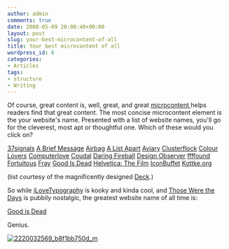 ```yaml
---
author: admin
comments: true
date: 2008-05-09 20:08:40+00:00
layout: post
slug: your-best-microcontent-of-all
title: Your best microcontent of all
wordpress_id: 6
categories:
- Articles
tags:
- structure
- Writing
---
```


Of course, great content is, well, great, and great [microcontent ](http://www.useit.com/alertbox/980906.html)helps readers find that great content.  The most concise microcontent element is the your website's name.  Presented with a list of website names, you'll go for the cleverest, most apt or thoughtful one.  Which of these would you click on?

[37signals](http://www.37signals.com/svn/)
[A Brief Message](http://abriefmessage.com/)
[Airbag](http://airbagindustries.com/)
[A List Apart](http://www.alistapart.com/)
[Aviary](http://a.viary.com/blog)
[Clusterflock](http://www.clusterflock.org/)
[Colour Lovers](http://www.colourlovers.com/)
[Computerlove](http://www.cpluv.com/)
[Coudal](http://www.coudal.com/)
[Daring Fireball](http://www.daringfireball.net/)
[Design Observer](http://www.designobserver.com/)
[ffffound](http://ffffound.com/)
[Fortuitous](http://www.fortuito.us/)
[Fray](http://fray.com/)
[Good Is Dead](http://goodisdead.com/)
[Helvetica: The Film](http://www.helveticafilm.com/)
[IconBuffet](http://www.iconbuffet.com/)
[Kottke.org](http://www.kottke.org/)

(list courtesy of the magnificently designed [Deck](http://decknetwork.net/).)

So while [iLoveTypography](http://iLoveTypography.com) is kooky and kinda cool, and [Those Were the Days](http://twtd.co.uk) is pubbily nostalgic, the greatest website name of all time is:

[Good is Dead](http://goodisdead.com/)

Genius.

[![2220032569_b8f1bb750d_m](http://farm4.static.flickr.com/3219/2906704645_e2150c756a.jpg)](http://www.flickr.com/photos/17942044@N00/2906704645/)
